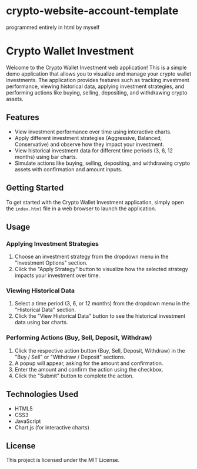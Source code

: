 # crypto-website-account-template
programmed entirely in html by myself

# Crypto Wallet Investment

Welcome to the Crypto Wallet Investment web application! This is a simple demo application that allows you to visualize and manage your crypto wallet investments. The application provides features such as tracking investment performance, viewing historical data, applying investment strategies, and performing actions like buying, selling, depositing, and withdrawing crypto assets.

## Features

- View investment performance over time using interactive charts.
- Apply different investment strategies (Aggressive, Balanced, Conservative) and observe how they impact your investment.
- View historical investment data for different time periods (3, 6, 12 months) using bar charts.
- Simulate actions like buying, selling, depositing, and withdrawing crypto assets with confirmation and amount inputs.

## Getting Started

To get started with the Crypto Wallet Investment application, simply open the `index.html` file in a web browser to launch the application.

## Usage

### Applying Investment Strategies

1. Choose an investment strategy from the dropdown menu in the "Investment Options" section.
2. Click the "Apply Strategy" button to visualize how the selected strategy impacts your investment over time.

### Viewing Historical Data

1. Select a time period (3, 6, or 12 months) from the dropdown menu in the "Historical Data" section.
2. Click the "View Historical Data" button to see the historical investment data using bar charts.

### Performing Actions (Buy, Sell, Deposit, Withdraw)

1. Click the respective action button (Buy, Sell, Deposit, Withdraw) in the "Buy / Sell" or "Withdraw / Deposit" sections.
2. A popup will appear, asking for the amount and confirmation.
3. Enter the amount and confirm the action using the checkbox.
4. Click the "Submit" button to complete the action.

## Technologies Used

- HTML5
- CSS3
- JavaScript
- Chart.js (for interactive charts)

## License

This project is licensed under the MIT License.
